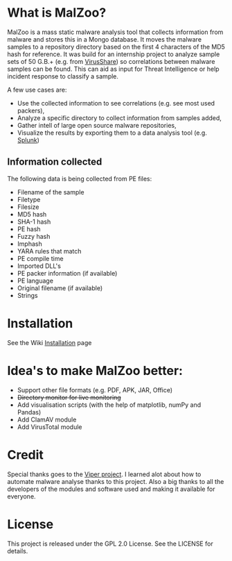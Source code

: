 # What is MalZoo?
MalZoo is a mass static malware analysis tool that collects information from malware and stores this in a Mongo database. It moves the malware samples to a repository directory based on the first 4 characters of the MD5 hash for reference.
It was build for an internship project to analyze sample sets of 50 G.B.+ (e.g. from [VirusShare](http://virusshare.com))
so correlations between malware samples can be found. This can aid as input for Threat Intelligence or help incident response to classify a sample.

A few use cases are:
* Use the collected information to see correlations (e.g. see most used packers),
* Analyze a specific directory to collect information from samples added,
* Gather intell of large open source malware repositories, 
* Visualize the results by exporting them to a data analysis tool (e.g. [Splunk](https://www.splunk.com))

## Information collected
The following data is being collected from PE files:
* Filename of the sample
* Filetype
* Filesize
* MD5 hash
* SHA-1 hash
* PE hash
* Fuzzy hash
* Imphash
* YARA rules that match
* PE compile time
* Imported DLL's
* PE packer information (if available)
* PE language
* Original filename (if available)
* Strings

# Installation
See the Wiki [Installation](https://github.com/nheijmans/MalZoo/wiki/Installation-and-configuration) page

# Idea's to make MalZoo better:  
* Support other file formats (e.g. PDF, APK, JAR, Office)
* ~~Directory monitor for live monitoring~~
* Add visualisation scripts (with the help of  matplotlib, numPy and Pandas)
* Add ClamAV module
* Add VirusTotal module

# Credit
Special thanks goes to the [Viper project](https://github.com/viper-framework/viper). I learned alot about how to automate malware analyse thanks to this project.
Also a big thanks to all the developers of the modules and software used and making it available for everyone.

# License
This project is released under the GPL 2.0 License. See the LICENSE for details.
